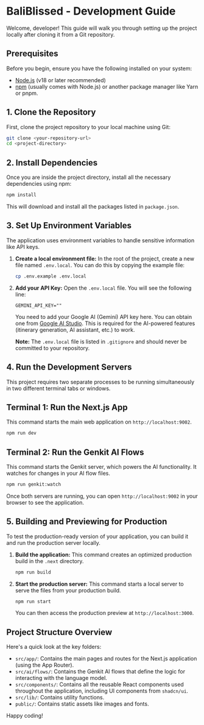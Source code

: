 # BaliBlissed - Development Guide

Welcome, developer! This guide will walk you through setting up the project locally after cloning it from a Git repository.

## Prerequisites

Before you begin, ensure you have the following installed on your system:

- [Node.js](https://nodejs.org/) (v18 or later recommended)
- [npm](https://www.npmjs.com/) (usually comes with Node.js) or another package manager like Yarn or pnpm.

## 1. Clone the Repository

First, clone the project repository to your local machine using Git:

```bash
git clone <your-repository-url>
cd <project-directory>
```

## 2. Install Dependencies

Once you are inside the project directory, install all the necessary dependencies using npm:

```bash
npm install
```

This will download and install all the packages listed in `package.json`.

## 3. Set Up Environment Variables

The application uses environment variables to handle sensitive information like API keys.

1. **Create a local environment file:**
   In the root of the project, create a new file named `.env.local`. You can do this by copying the example file:

    ```bash
    cp .env.example .env.local
    ```

2. **Add your API Key:**
   Open the `.env.local` file. You will see the following line:

    ```plaintext
    GEMINI_API_KEY=""
    ```

    You need to add your Google AI (Gemini) API key here. You can obtain one from [Google AI Studio](https://aistudio.google.com/app/apikey). This is required for the AI-powered features (itinerary generation, AI assistant, etc.) to work.

    **Note:** The `.env.local` file is listed in `.gitignore` and should never be committed to your repository.

## 4. Run the Development Servers

This project requires two separate processes to be running simultaneously in two different terminal tabs or windows.

## **Terminal 1: Run the Next.js App**

This command starts the main web application on `http://localhost:9002`.

```bash
npm run dev
```

## **Terminal 2: Run the Genkit AI Flows**

This command starts the Genkit server, which powers the AI functionality. It watches for changes in your AI flow files.

```bash
npm run genkit:watch
```

Once both servers are running, you can open `http://localhost:9002` in your browser to see the application.

## 5. Building and Previewing for Production

To test the production-ready version of your application, you can build it and run the production server locally.

1.  **Build the application:**
    This command creates an optimized production build in the `.next` directory.

    ```bash
    npm run build
    ```

2.  **Start the production server:**
    This command starts a local server to serve the files from your production build.

    ```bash
    npm run start
    ```

    You can then access the production preview at `http://localhost:3000`.

## Project Structure Overview

Here's a quick look at the key folders:

- `src/app/`: Contains the main pages and routes for the Next.js application (using the App Router).
- `src/ai/flows/`: Contains the Genkit AI flows that define the logic for interacting with the language model.
- `src/components/`: Contains all the reusable React components used throughout the application, including UI components from `shadcn/ui`.
- `src/lib/`: Contains utility functions.
- `public/`: Contains static assets like images and fonts.

Happy coding!
